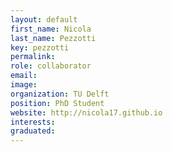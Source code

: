 ```yaml
---
layout: default
first_name: Nicola
last_name: Pezzotti
key: pezzotti
permalink:
role: collaborator
email:
image:
organization: TU Delft
position: PhD Student
website: http://nicola17.github.io
interests:
graduated: 
---
```

